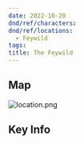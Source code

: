 ```yaml
---
date: 2022-10-20
dnd/ref/characters:
dnd/ref/locations:
  - Feywild
tags:
title: The Feywild
---
```


## Map

![location.png](/images/dnd/location.png)

## Key Info

